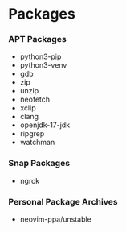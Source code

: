 # Packages
### APT Packages
 - python3-pip
 - python3-venv
 - gdb
 - zip
 - unzip
 - neofetch
 - xclip
 - clang
 - openjdk-17-jdk
 - ripgrep
 - watchman

### Snap Packages
 - ngrok

### Personal Package Archives
 - neovim-ppa/unstable
